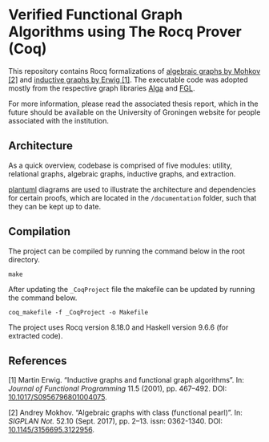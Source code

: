 Verified Functional Graph Algorithms using The Rocq Prover (Coq)
==============================================

This repository contains Rocq formalizations of
[algebraic graphs by Mohkov [2]](https://doi.org/10.1145/3156695.3122956) and
[inductive graphs by Erwig [1]](https://doi.org/10.1017/S0956796801004075).
The executable code was adopted mostly from the respective graph libraries
[Alga](https://github.com/snowleopard/alga) and
[FGL](https://github.com/haskell/fgl).

For more information, please read the associated thesis report, which in the future should be available on the University of Groningen website for people associated with the institution.


## Architecture
As a quick overview, codebase is comprised of five modules: utility, relational graphs, algebraic graphs, inductive graphs, and extraction.

[plantuml](https://plantuml.com/) diagrams are used to illustrate the architecture and dependencies for certain proofs, which are located in the `/documentation` folder, such that they can be kept up to date.


## Compilation
The project can be compiled by running the command below in the root directory.

```console
make
```

After updating the `_CoqProject` file the makefile can be updated by running the command below.

```console
coq_makefile -f _CoqProject -o Makefile
```

The project uses Rocq version 8.18.0
and Haskell version 9.6.6 (for extracted code).


## References

[1] Martin Erwig. “Inductive graphs and functional graph algorithms”. In: *Journal of Functional Programming* 11.5 (2001), pp. 467–492. DOI: [10.1017/S0956796801004075](https://doi.org/10.1017/S0956796801004075).

[2] Andrey Mokhov. “Algebraic graphs with class (functional pearl)”. In: *SIGPLAN Not.* 52.10 (Sept. 2017), pp. 2–13. issn: 0362-1340. DOI: [10.1145/3156695.3122956](https://doi.org/10.1145/3156695.3122956).
